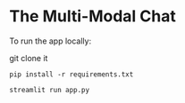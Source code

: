 # The Multi-Modal Chat


To run the app locally:

git clone it

`pip install -r requirements.txt`

`streamlit run app.py`


